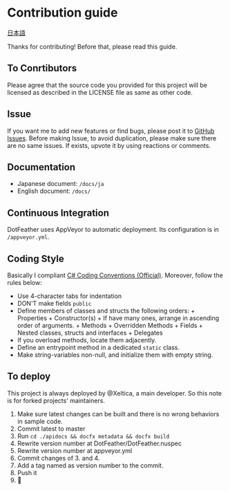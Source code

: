 # Contribution guide

[日本語](CONTRIBUTING-ja.md)

Thanks for contributing! Before that, please read this guide.

## To Conrtibutors

Please agree that the source code you provided for this project will be licensed
as described in the LICENSE file as same as other code.

## Issue

If you want me to add new features or find bugs, please post it to
[GitHub Issues](https://github.com/Xeltica/DotFeather/Issues). Before making
Issue, to avoid duplication, please make sure there are no same issues. If
exists, upvote it by using reactions or comments.

## Documentation

-   Japanese document: `/docs/ja`
-   English document: `/docs/`

## Continuous Integration

DotFeather uses AppVeyor to automatic deployment. Its configuration is in
`/appveyor.yml`.

## Coding Style

Basically I compliant
[C# Coding Conventions (Official)](https://docs.microsoft.com/en-us/dotnet/csharp/programming-guide/inside-a-program/coding-conventions).
Moreover, follow the rules below:

-   Use 4-character tabs for indentation
-   DON'T make fields `public`
-   Define members of classes and structs the following orders: + Properties +
    Constructor(s) + If have many ones, arrange in ascending order of
    arguments. + Methods + Overridden Methods + Fields + Nested classes, structs
    and interfaces + Delegates
-   If you overload methods, locate them adjacently.
-   Define an entrypoint method in a dedicated `static` class.
-   Make string-variables non-null, and initialize them with empty string.

## To deploy

This project is always deployed by @Xeltica, a main developer. So this note is
for forked projects' maintainers.

1. Make sure latest changes can be built and there is no wrong behaviors in
   sample code.
2. Commit latest to master
3. Run `cd ./apidocs && docfx metadata && docfx build`
4. Rewrite version number at DotFeather/DotFeather.nuspec
5. Rewrite version number at appveyor.yml
6. Commit changes of 3. and 4.
7. Add a tag named as version number to the commit.
8. Push it
9. :pray:

